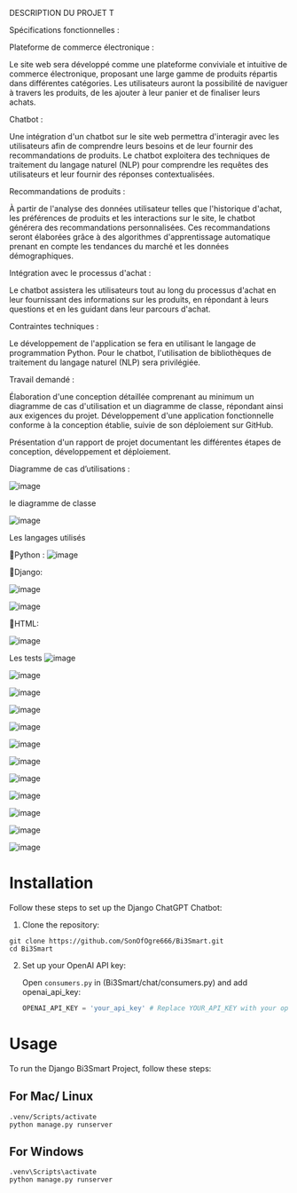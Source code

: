 DESCRIPTION DU PROJET                                                                                           T 


Spécifications fonctionnelles :

Plateforme de commerce électronique :

Le site web sera développé comme une plateforme conviviale et intuitive de commerce électronique, proposant une large gamme de produits répartis dans différentes catégories.
Les utilisateurs auront la possibilité de naviguer à travers les produits, de les ajouter à leur panier et de finaliser leurs achats.

Chatbot :

Une intégration d'un chatbot sur le site web permettra d'interagir avec les utilisateurs afin de comprendre leurs besoins et de leur fournir des recommandations de produits.
Le chatbot exploitera des techniques de traitement du langage naturel (NLP) pour comprendre les requêtes des utilisateurs et leur fournir des réponses contextualisées.

Recommandations de produits :

À partir de l'analyse des données utilisateur telles que l'historique d'achat, les préférences de produits et les interactions sur le site, le chatbot générera des recommandations personnalisées.
Ces recommandations seront élaborées grâce à des algorithmes d'apprentissage automatique prenant en compte les tendances du marché et les données démographiques.

Intégration avec le processus d'achat :

Le chatbot assistera les utilisateurs tout au long du processus d'achat en leur fournissant des informations sur les produits, en répondant à leurs questions et en les guidant dans leur parcours d'achat.

Contraintes techniques :

Le développement de l'application se fera en utilisant le langage de programmation Python.
Pour le chatbot, l'utilisation de bibliothèques de traitement du langage naturel (NLP) sera privilégiée.

Travail demandé :

Élaboration d'une conception détaillée comprenant au minimum un diagramme de cas d'utilisation et un diagramme de classe, répondant ainsi aux exigences du projet.
Développement d'une application fonctionnelle conforme à la conception établie, suivie de son déploiement sur GitHub.
                                                                                             
 
Présentation d'un rapport de projet documentant les différentes étapes de conception, développement et déploiement.

Diagramme de cas d’utilisations :

![image](https://github.com/user-attachments/assets/d1b5ec09-a92a-4bbb-9045-ee156f304701)

le diagramme de classe

![image](https://github.com/user-attachments/assets/ec7dca40-4d0e-49da-bf51-7449f54f677e)

Les langages utilisés

Python :
![image](https://github.com/user-attachments/assets/ebbe89a4-5e99-450d-a4b2-d828ac1febe0)

Django:

![image](https://github.com/user-attachments/assets/23b91505-15b9-4054-a6d2-2763f981ecdc)

![image](https://github.com/user-attachments/assets/cd7204c2-088f-4038-b7a1-da3470caf2e4)

HTML:

![image](https://github.com/user-attachments/assets/b78f451f-50e6-4271-9dd0-b3ade4876fd4)




Les tests
![image](https://github.com/user-attachments/assets/4259dbb7-78f1-49c1-9aff-67f60c4010cc)

![image](https://github.com/user-attachments/assets/e23268b1-d97a-4877-bbe2-bccba3c80a6b)

![image](https://github.com/user-attachments/assets/399b40c3-da1e-4940-bd8a-77f158e77abc)

![image](https://github.com/user-attachments/assets/8953cfd9-9f89-440b-a602-811d21d31bf4)

![image](https://github.com/user-attachments/assets/400cda8c-1c50-4abd-b8b1-329d1a5f50d4)

![image](https://github.com/user-attachments/assets/727874ac-3c41-4c71-bad0-4bbe2298fdff)

![image](https://github.com/user-attachments/assets/7a9bc6bc-b039-4e2c-a919-892e28decee5)

![image](https://github.com/user-attachments/assets/85a34651-5b1d-497f-8c77-9176d05719ad)

![image](https://github.com/user-attachments/assets/14b0cef1-7a4f-4c18-ae3c-d2d23e3003e0)

![image](https://github.com/user-attachments/assets/9fc0ac00-4f36-4c9f-813a-6d194f2ff1f5)

![image](https://github.com/user-attachments/assets/3caa9f93-7b37-433c-9c44-0806f6334bec)

![image](https://github.com/user-attachments/assets/f3634a0f-bded-4405-8877-9e64146c022f)














# Installation

Follow these steps to set up the Django ChatGPT Chatbot:

1. Clone the repository:
```
git clone https://github.com/SonOfOgre666/Bi3Smart.git
cd Bi3Smart
```

2. Set up your OpenAI API key:

   Open `consumers.py` in (Bi3Smart/chat/consumers.py) and add openai_api_key:

   ```python
   OPENAI_API_KEY = 'your_api_key' # Replace YOUR_API_KEY with your openai apikey 
   ```

# Usage

To run the Django Bi3Smart Project, follow these steps:

## For Mac/ Linux

```
.venv/Scripts/activate
python manage.py runserver
```

## For Windows

```
.venv\Scripts\activate
python manage.py runserver
```
